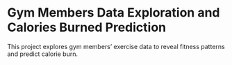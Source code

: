 # Gym Members Data Exploration and Calories Burned Prediction
This project explores gym members’ exercise data to reveal fitness patterns and predict calorie burn.
